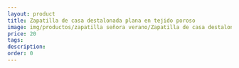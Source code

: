 ```yaml
---
layout: product
title: Zapatilla de casa destalonada plana en tejido poroso
image: img/productos/zapatilla señora verano/Zapatilla de casa destalonada plana en tejido poroso=20.webp
price: 20
tags: 
description: 
order: 0
---
```

